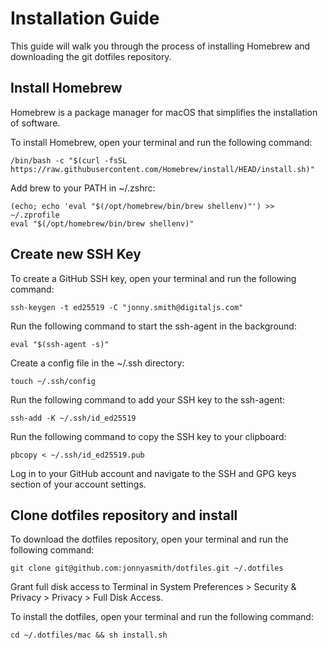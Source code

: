 # Installation Guide

This guide will walk you through the process of installing Homebrew and downloading the git dotfiles repository.

## Install Homebrew

Homebrew is a package manager for macOS that simplifies the installation of software.

To install Homebrew, open your terminal and run the following command:

```shell
/bin/bash -c "$(curl -fsSL https://raw.githubusercontent.com/Homebrew/install/HEAD/install.sh)"
```

Add brew to your PATH in ~/.zshrc:

```shell
(echo; echo 'eval "$(/opt/homebrew/bin/brew shellenv)"') >> ~/.zprofile
eval "$(/opt/homebrew/bin/brew shellenv)"
```

## Create new SSH Key

To create a GitHub SSH key, open your terminal and run the following command:

```shell
ssh-keygen -t ed25519 -C "jonny.smith@digitaljs.com"
```

Run the following command to start the ssh-agent in the background:

```shell
eval "$(ssh-agent -s)"
```

Create a config file in the ~/.ssh directory:

```shell
touch ~/.ssh/config
```

Run the following command to add your SSH key to the ssh-agent:

```shell
ssh-add -K ~/.ssh/id_ed25519
```

Run the following command to copy the SSH key to your clipboard:

```shell
pbcopy < ~/.ssh/id_ed25519.pub
```

Log in to your GitHub account and navigate to the SSH and GPG keys section of your account settings.

## Clone dotfiles repository and install

To download the dotfiles repository, open your terminal and run the following command:

```shell
git clone git@github.com:jonnyasmith/dotfiles.git ~/.dotfiles
```

Grant full disk access to Terminal in System Preferences > Security & Privacy > Privacy > Full Disk Access.

To install the dotfiles, open your terminal and run the following command:

```shell
cd ~/.dotfiles/mac && sh install.sh
```
